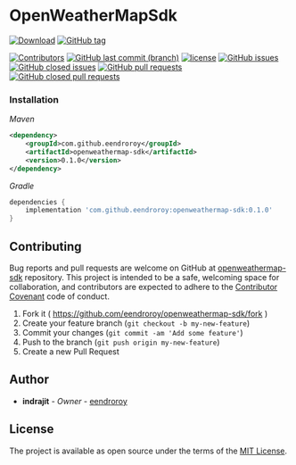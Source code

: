 # OpenWeatherMapSdk

[![Download](https://api.bintray.com/packages/eendroroy/com.github.eendroroy/openweathermap-sdk/images/download.svg)](https://bintray.com/eendroroy/com.github.eendroroy/openweathermap-sdk/_latestVersion)
[![GitHub tag](https://img.shields.io/github/tag/eendroroy/openweathermap-sdk.svg)](https://github.com/eendroroy/openweathermap-sdk/tags)

[![Contributors](https://img.shields.io/github/contributors/eendroroy/openweathermap-sdk.svg)](https://github.com/eendroroy/openweathermap-sdk/graphs/contributors)
[![GitHub last commit (branch)](https://img.shields.io/github/last-commit/eendroroy/openweathermap-sdk/master.svg)](https://github.com/eendroroy/openweathermap-sdk)
[![license](https://img.shields.io/github/license/eendroroy/openweathermap-sdk.svg)](https://github.com/eendroroy/openweathermap-sdk/blob/master/LICENSE)
[![GitHub issues](https://img.shields.io/github/issues/eendroroy/openweathermap-sdk.svg)](https://github.com/eendroroy/openweathermap-sdk/issues)
[![GitHub closed issues](https://img.shields.io/github/issues-closed/eendroroy/openweathermap-sdk.svg)](https://github.com/eendroroy/openweathermap-sdk/issues?q=is%3Aissue+is%3Aclosed)
[![GitHub pull requests](https://img.shields.io/github/issues-pr/eendroroy/openweathermap-sdk.svg)](https://github.com/eendroroy/openweathermap-sdk/pulls)
[![GitHub closed pull requests](https://img.shields.io/github/issues-pr-closed/eendroroy/openweathermap-sdk.svg)](https://github.com/eendroroy/openweathermap-sdk/pulls?q=is%3Apr+is%3Aclosed)

### Installation

*Maven*

```xml
<dependency>
	<groupId>com.github.eendroroy</groupId>
	<artifactId>openweathermap-sdk</artifactId>
	<version>0.1.0</version>
</dependency>
```

*Gradle*
```groovy
dependencies {
    implementation 'com.github.eendroroy:openweathermap-sdk:0.1.0'
}
```

## Contributing

Bug reports and pull requests are welcome on GitHub at [openweathermap-sdk](https://github.com/eendroroy/openweathermap-sdk) repository.
This project is intended to be a safe, welcoming space for collaboration, and contributors are expected to adhere to the
[Contributor Covenant](http://contributor-covenant.org) code of conduct.

  1. Fork it ( https://github.com/eendroroy/openweathermap-sdk/fork )
  1. Create your feature branch (`git checkout -b my-new-feature`)
  1. Commit your changes (`git commit -am 'Add some feature'`)
  1. Push to the branch (`git push origin my-new-feature`)
  1. Create a new Pull Request

## Author

* **indrajit** - *Owner* - [eendroroy](https://github.com/eendroroy)

## License

The project is available as open source under the terms of the [MIT License](http://opensource.org/licenses/MIT).
